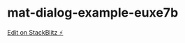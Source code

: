 # mat-dialog-example-euxe7b

[Edit on StackBlitz ⚡️](https://stackblitz.com/edit/mat-dialog-example-euxe7b)